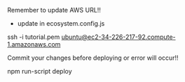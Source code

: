 Remember to update AWS URL!!
- update in ecosystem.config.js

ssh -i tutorial.pem ubuntu@ec2-34-226-217-92.compute-1.amazonaws.com

Commit your changes before deploying or error will occur!!

npm run-script deploy
